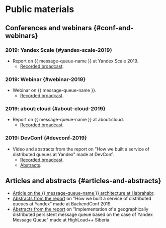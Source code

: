 # Public materials

## Conferences and webinars {#conf-and-webinars}

### 2019: Yandex Scale {#yandex-scale-2019}

- Report on {{ message-queue-name }} at Yandex Scale 2019.
   - [Recorded broadcast](https://youtu.be/ICcZpw7o8RI?t=13035).

### 2019: Webinar {#webinar-2019}

- Webinar on {{ message-queue-name }}.
   - [Recorded broadcast](https://youtu.be/P-Tk1-q5Gec).

### 2019: about:cloud {#about-cloud-2019}

- Report on {{ message-queue-name }} at about:cloud.
   - [Recorded broadcast](https://www.youtube.com/watch?v=hWHjOwuj-9A).

### 2019: DevConf {#devconf-2019}

- Video and abstracts from the report on "How we built a service of distributed queues at Yandex" made at DevConf.
   - [Recorded broadcast](https://www.youtube.com/watch?v=oZfB0X4Xef0).
   - [Abstracts](https://devconf.ru/ru/offers/offer/437).

## Articles and abstracts {#articles-and-abstracts}

- [Article on the {{ message-queue-name }} architecture at Habrahabr](https://habr.com/ru/company/yandex/blog/455642/).
- [Abstracts from the report](http://backendconf.ru/moscow-rit/2019/abstracts/5338) on "How we built a service of distributed queues at Yandex" made at BackendConf 2019.
- [Abstracts from the report](https://www.highload.ru/siberia/2019/abstracts/5423) on "Implementation of a geographically distributed persistent message queue based on the case of Yandex Message Queue" made at HighLoad++ Siberia.

